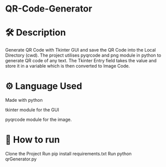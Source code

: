 # QR-Code-Generator
# 🛠️ Description

Generate QR Code with Tkinter GUI and save the QR Code into the Local Directory (cwd). The project utilises pyqrcode and png module in python to generate QR code of any text. The Tkinter Entry field takes the value and store it in a variable which is then converted to Image Code.

# ⚙️ Language Used

Made with python

tkinter module for the GUI

pyqrcode module for the image.

# 🌟 How to run

Clone the Project
Run pip install requirements.txt
Run python qrGenerator.py
